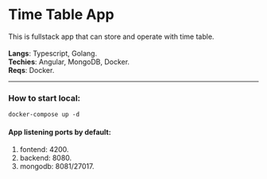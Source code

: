 # Time Table App

This is fullstack app that can store and operate with time table.
<br>
<br>
<b>Langs</b>: Typescript, Golang.
<br>
<b>Techies</b>: Angular, MongoDB, Docker.
<br>
<b>Reqs</b>: Docker.
<br>
<hr>

### How to start local:
```
docker-compose up -d
```

#### App listening ports by default:
1) fontend:  4200.
2) backend:  8080.
3) mongodb: 8081/27017.